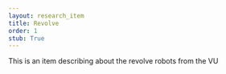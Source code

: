 ```yaml
---
layout: research_item
title: Revolve
order: 1
stub: True
---
```


This is an item describing about the revolve robots from the VU
